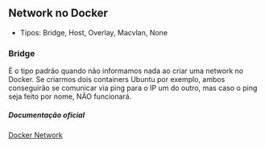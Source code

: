 ## Network no Docker

- Tipos: Bridge, Host, Overlay, Macvlan, None

### Bridge
É o tipo padrão quando não informamos nada ao criar uma network no Docker. 
Se criarmos dois containers Ubuntu por exemplo, ambos conseguirão se comunicar via ping para o
IP um do outro, mas caso o ping seja feito por nome, NÃO funcionará.


##### Documentação oficial
[Docker Network](https://docs.docker.com/network/)